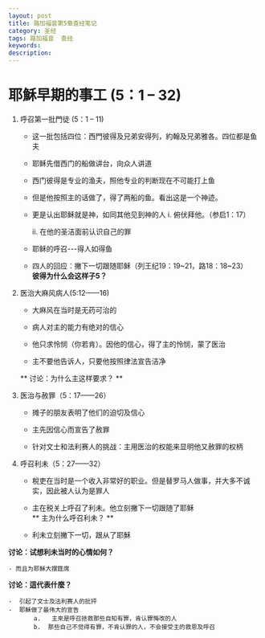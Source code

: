 ```yaml
---
layout: post
title: 路加福音第5章查经笔记
category: 圣经
tags: 路加福音  查经
keywords: 
description: 
---
```

<h1>耶穌早期的事工 (5：1 – 32)</h1>     

1. 呼召第一批門徒 (5：1 – 11)     
    - 这一批包括四位：西門彼得及兄弟安得列，約翰及兄弟雅各。四位都是鱼夫 
    -  耶稣先借西门的船做讲台，向众人讲道
    -  西门彼得是专业的渔夫，照他专业的判断现在不可能打上鱼
    -  但是他按照主的话做了，得了两船的鱼。看出这是一个神迹。
    -  更是认出耶稣就是神，如同其他见到神的人
          i. 俯伏拜他。（参启1：17）     
          
          ii. 在他的圣洁面前认识自己的罪   
    
    -  耶稣的呼召---得人如得鱼
    -  四人的回应：撇下一切跟随耶稣（列王纪19：19~21，路18：18~23）      
    **彼得为什么会这样子5？**   

2. 医治大麻风病人(5:12——16)     

    -  大麻风在当时是无药可治的   
    
    -  病人对主的能力有绝对的信心   
    
    -  他只求怜悯（你若肯）。因他的信心，得了主的怜悯，蒙了医治   
    -  主不要他告诉人，只要他按照律法宣告洁净     
    
    **  讨论：为什么主这样要求？  **     
    
3. 医治与赦罪（5：17——26）     
    
    - 摊子的朋友表明了他们的迫切及信心   

    - 主先因信心而宣告了赦罪    
     
    -  针对文士和法利赛人的挑战：主用医治的权能来显明他又赦罪的权柄   
     
4. 呼召利未（5：27——32）    

    -  稅吏在当时是一个收入非常好的职业。但是替罗马人做事，并大多不诚实，因此被人认为是罪人    
    
    -  主在税关上呼召了利未。他立刻撇下一切跟随了耶稣    
**  主为什么呼召利未？ **
     
    - 	利未立刻撇下一切，跟从了耶穌    
     
**讨论：试想利未当时的心情如何？**
     
    - 而且为耶穌大摆筳席     
    
**讨论：這代表什麼？**    
     
    -  引起了文士及法利赛人的批抨    
    -  耶穌做了最伟大的宣告      
           a.	主來是呼召拯救那些自知有罪，肯认罪悔改的人
           b.  那些自己不觉得有罪，不肯认罪的人，不会接受主的救恩及呼召
 

   
